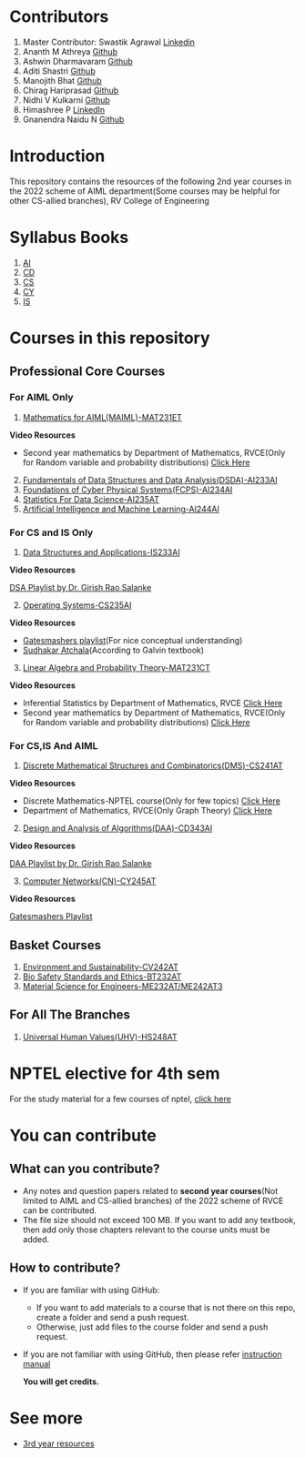   # Contributors
1. Master Contributor: Swastik Agrawal [Linkedin](https://www.linkedin.com/in/swastik-agarwal-797132291/)
2. Ananth M Athreya [Github](https://github.com/AnanthMAthreya)
3. Ashwin Dharmavaram [Github](https://github.com/AshwinDEM)
4. Aditi Shastri [Github](https://github.com/AditiShastri)
5. Manojith Bhat [Github](https://github.com/ManojithBhat)
6. Chirag Hariprasad [Github](https://github.com/ChiragHariprasad)
7. Nidhi V Kulkarni [Github](https://github.com/nidhivk09)
8. Himashree P [LinkedIn](https://www.linkedin.com/in/p-himashree-perumalla-348920286/)
9. Gnanendra Naidu N [Github](https://github.com/gnanendranaidun)
# Introduction
This repository contains the resources of the following 2nd year courses in the 2022 scheme of AIML department(Some courses may be helpful for other CS-allied branches), RV College of Engineering
# Syllabus Books
1. [AI](https://github.com/AnanthMAthreya/2nd-year-resources-2022-scheme-rvce/blob/main/Syllabus%20Books/AI.pdf)
2. [CD](https://github.com/AnanthMAthreya/2nd-year-resources-2022-scheme-rvce/blob/main/Syllabus%20Books/CD.pdf)
3. [CS](https://github.com/AnanthMAthreya/2nd-year-resources-2022-scheme-rvce/blob/main/Syllabus%20Books/CS.pdf)
4. [CY](https://github.com/AnanthMAthreya/2nd-year-resources-2022-scheme-rvce/blob/main/Syllabus%20Books/CY.pdf)
5. [IS](https://github.com/AnanthMAthreya/2nd-year-resources-2022-scheme-rvce/blob/main/Syllabus%20Books/IS.pdf)
# Courses in this repository
## Professional Core Courses
### For AIML Only
1. [Mathematics for AIML(MAIML)-MAT231ET](https://github.com/AnanthMAthreya/2nd-year-resources-2022-scheme-rvce/tree/main/3rd%20sem/AIML%20core/MAT231ET-Maths%20for%20AIML(MAIML))

**Video Resources**
- Second year mathematics by Department of Mathematics, RVCE(Only for Random variable and probability distributions) [Click Here](https://youtube.com/playlist?list=PLlzzm7LKQHC3X0HmsQGgdb0gjEkoqBcej&si=hVEc8tuRs0yziCya)
2. [Fundamentals of Data Structures and Data Analysis(DSDA)-AI233AI](https://github.com/AnanthMAthreya/2nd-year-resources-2022-scheme-rvce/tree/main/3rd%20sem/AIML%20core/AI233AI-Data%20structures%20and%20data%20analysis(DSDA))
3. [Foundations of Cyber Physical Systems(FCPS)-AI234AI](https://github.com/AnanthMAthreya/2nd-year-resources-2022-scheme-rvce/tree/main/3rd%20sem/AIML%20core/AI234AI-Cyber%20Physical%20Systems(FCPS))
4. [Statistics For Data Science-AI235AT](https://github.com/AnanthMAthreya/2nd-year-resources-2022-scheme-rvce/tree/main/3rd%20sem/AIML%20core/AI235AT-Statistics%20for%20Data%20Science)
5. [Artificial Intelligence and Machine Learning-AI244AI](https://github.com/AnanthMAthreya/2nd-year-resources-2022-scheme-rvce/tree/main/4th%20sem/AI244AI-Artificial%20Intelligence%20and%20Machine%20Learning)
### For CS and IS Only
1. [Data Structures and Applications-IS233AI](https://github.com/AnanthMAthreya/2nd-year-resources-2022-scheme-rvce/tree/main/3rd%20sem/AIML%20core/AI233AI-Data%20structures%20and%20data%20analysis(DSDA)/Notes(of%20previous%20years)/Girish%20Rao%20Salanke)

**Video Resources**

[DSA Playlist by Dr. Girish Rao Salanke](https://youtube.com/playlist?list=PLtg1mdkLERgkJX3pOmHAqf-Gwp5P5PcKh&si=YhgL05daIWnCAv43)

2. [Operating Systems-CS235AI](https://github.com/AnanthMAthreya/2nd-year-resources-2022-scheme-rvce/tree/main/3rd%20sem/Only%20for%20CS%20and%20IS/CS235AI-Operating%20Systems)

**Video Resources**

- [Gatesmashers playlist](https://youtube.com/playlist?list=PLxCzCOWd7aiGz9donHRrE9I3Mwn6XdP8p&si=VK8jGOElBpKdLzWr)(For nice conceptual understanding)
- [Sudhakar Atchala](https://youtube.com/playlist?list=PLXj4XH7LcRfDrdQuJTHIPmKMpa7eYVaPm&si=8ide5K7LE1Y6vGRt)(According to Galvin textbook)

3. [Linear Algebra and Probability Theory-MAT231CT](https://github.com/AnanthMAthreya/2nd-year-resources-2022-scheme-rvce/tree/main/3rd%20sem/Only%20for%20CS%20and%20IS/MA231TC-Linear%20Algebra%20and%20Probability%20theory)

**Video Resources**
- Inferential Statistics by Department of Mathematics, RVCE [Click Here](https://youtube.com/playlist?list=PLlzzm7LKQHC1sehCFHwelCdgd2jFP0QT9&si=OhlT4wVbiiM7C5oO)
- Second year mathematics by Department of Mathematics, RVCE(Only for Random variable and probability distributions) [Click Here](https://youtube.com/playlist?list=PLlzzm7LKQHC3X0HmsQGgdb0gjEkoqBcej&si=hVEc8tuRs0yziCya)
### For CS,IS And AIML
1. [Discrete Mathematical Structures and Combinatorics(DMS)-CS241AT](https://github.com/AnanthMAthreya/2nd-year-resources-2022-scheme-rvce/tree/main/4th%20sem/Common%20for%20CS%2CIS%2CAIML/CS241AT-Discrete%20Mathematical%20Structures%20and%20Combinatorics(DMS))

**Video Resources**
- Discrete Mathematics-NPTEL course(Only for few topics) [Click Here](https://nptel.ac.in/courses/106106183)
- Department of Mathematics, RVCE(Only Graph Theory) [Click Here](https://youtube.com/playlist?list=PLlzzm7LKQHC2zjlFbBByqIszpCCucaR4h&si=F0jAkaSY1xR9JY0B)

2. [Design and Analysis of Algorithms(DAA)-CD343AI](https://github.com/AnanthMAthreya/2nd-year-resources-2022-scheme-rvce/tree/main/4th%20sem/Common%20for%20CS%2CIS%2CAIML/CD343AI-Design%20and%20Analysis%20of%20Algorithms(DAA))

**Video Resources**

[DAA Playlist by Dr. Girish Rao Salanke](https://youtube.com/playlist?list=PLtg1mdkLERgnS8XNGU4irXk7dRuji61ZX&si=xzHN3_Pr0sZQOUtL)

3. [Computer Networks(CN)-CY245AT](https://github.com/AnanthMAthreya/2nd-year-resources-2022-scheme-rvce/tree/main/4th%20sem/Common%20for%20CS%2CIS%2CAIML/CY245AT-Computer%20Networks(CN))

**Video Resources**

[Gatesmashers Playlist](https://youtube.com/playlist?list=PLxCzCOWd7aiGFBD2-2joCpWOLUrDLvVV_&si=TUx-Lcf4IOXb9e1r)

## Basket Courses
1. [Environment and Sustainability-CV242AT](https://github.com/AnanthMAthreya/2nd-year-resources-2022-scheme-rvce/tree/main/Basket%20courses/CV232AT%2CCV242AT-Environment%20and%20sustainability)
2. [Bio Safety Standards and Ethics-BT232AT](https://github.com/AnanthMAthreya/2nd-year-resources-2022-scheme-rvce/tree/main/Basket%20courses/BT232AT-Bio%20safety%20standards%20and%20ethics)
3. [Material Science for Engineers-ME232AT/ME242AT3](https://github.com/AnanthMAthreya/2nd-year-resources-2022-scheme-rvce/tree/main/Basket%20courses/ME232AT-Materials%20Science%20for%20Engineers)
## For All The Branches
1. [Universal Human Values(UHV)-HS248AT](https://github.com/AnanthMAthreya/2nd-year-resources-2022-scheme-rvce/tree/main/4th%20sem/HS248AT-Universal%20Human%20Values(UHV))
# NPTEL elective for 4th sem
For the study material for a few courses of nptel, [click here](https://github.com/AnanthMAthreya/NPTEL_Study_Materials.git)
# You can contribute
## What can you contribute?
- Any notes and question papers related to __second year courses__(Not limited to AIML and CS-allied branches) of the 2022 scheme of RVCE can be contributed.
- The file size should not exceed 100 MB. If you want to add any textbook, then add only those chapters relevant to the course units must be added.
## How to contribute?
- If you are familiar with using GitHub:
  + If you want to add materials to a course that is not there on this repo, create a folder and send a push request.
  + Otherwise, just add files to the course folder and send a push request.
  
- If you are not familiar with using GitHub, then please refer [instruction manual](https://github.com/AnanthMAthreya/HowToContribute)

  __You will get credits.__
# See more
- [3rd year resources](https://github.com/AnanthMAthreya/3rd-year-resources-2022-scheme-rvce)

